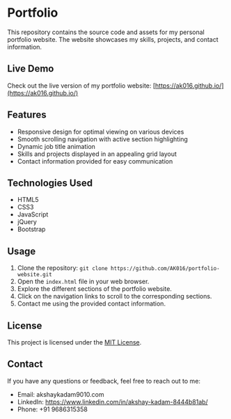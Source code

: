 # Portfolio 

This repository contains the source code and assets for my personal portfolio website. The website showcases my skills, projects, and contact information.

## Live Demo

Check out the live version of my portfolio website: [https://ak016.github.io/](https://ak016.github.io/)

## Features

- Responsive design for optimal viewing on various devices
- Smooth scrolling navigation with active section highlighting
- Dynamic job title animation
- Skills and projects displayed in an appealing grid layout
- Contact information provided for easy communication

## Technologies Used

- HTML5
- CSS3
- JavaScript
- jQuery
- Bootstrap

## Usage

1. Clone the repository: `git clone https://github.com/AK016/portfolio-website.git`
2. Open the `index.html` file in your web browser.
3. Explore the different sections of the portfolio website.
4. Click on the navigation links to scroll to the corresponding sections.
5. Contact me using the provided contact information.

## License

This project is licensed under the [MIT License](LICENSE).

## Contact

If you have any questions or feedback, feel free to reach out to me:

- Email: akshaykadam9010.com
- LinkedIn: https://www.linkedin.com/in/akshay-kadam-8444b81ab/
- Phone: +91 9686315358

